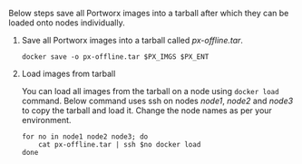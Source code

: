 Below steps save all Portworx images into a tarball after which they can be loaded onto nodes individually.

1. Save all Portworx images into a tarball called _px-offline.tar_.

    ```text
    docker save -o px-offline.tar $PX_IMGS $PX_ENT
    ```

2. Load images from tarball

    You can load all images from the tarball on a node using `docker load` command. Below command uses ssh on nodes _node1_, _node2_ and _node3_ to copy the tarball and load it. Change the node names as per your environment.

    ```text
    for no in node1 node2 node3; do
        cat px-offline.tar | ssh $no docker load
    done
    ```